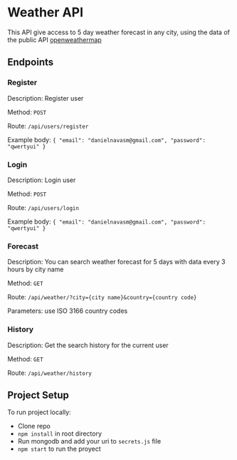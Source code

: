 # Weather API

This API give access to 5 day weather forecast in any city, using the data of the public API [openweathermap](https://openweathermap.org)

## Endpoints

### Register

Description: Register user

Method: `POST`

Route: `/api/users/register`

Example body: `{ "email": "danielnavasm@gmail.com", "password": "qwertyui" }`

### Login

Description: Login user

Method: `POST`

Route: `/api/users/login`

Example body: `{ "email": "danielnavasm@gmail.com", "password": "qwertyui" }`

### Forecast

Description: You can search weather forecast for 5 days with data every 3 hours by city name

Method: `GET`

Route: `/api/weather/?city={city name}&country={country code}`

Parameters: use ISO 3166 country codes

### History

Description: Get the search history for the current user

Method: `GET`

Route: `/api/weather/history`

## Project Setup

To run project locally:

- Clone repo
- `npm install` in root directory
- Run mongodb and add your uri to `secrets.js` file
- `npm start` to run the proyect
